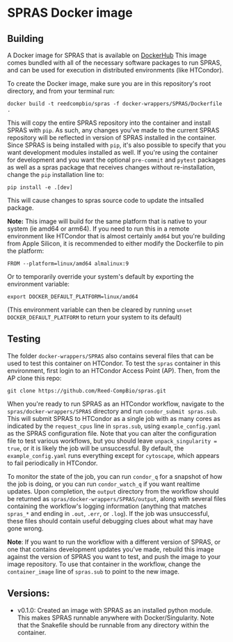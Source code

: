 # SPRAS Docker image

## Building

A Docker image for SPRAS that is available on [DockerHub](https://hub.docker.com/repository/docker/reedcompbio/spras)
This image comes bundled with all of the necessary software packages to run SPRAS, and can be used for execution in distributed environments (like HTCondor).

To create the Docker image, make sure you are in this repository's root directory, and from your terminal run:

```
docker build -t reedcompbio/spras -f docker-wrappers/SPRAS/Dockerfile .
```

This will copy the entire SPRAS repository into the container and install SPRAS with `pip`. As such, any changes you've made to the current SPRAS repository will be reflected in version of SPRAS installed in the container. Since SPRAS
is being installed with `pip`, it's also possible to specify that you want development modules installed as well. If you're using the container for development and you want the optional `pre-commit` and `pytest` packages as well as a
spras package that receives changes without re-installation, change the
`pip` installation line to:

```
pip install -e .[dev]
```

This will cause changes to spras source code to update the intsalled package.

**Note:** This image will build for the same platform that is native to your system (ie amd64 or arm64). If you need to run this in a remote environment like HTCondor that is almost certainly `amd64` but you're building from Apple Silicon, it is recommended to either modify the Dockerfile to pin the platform:

```
FROM --platform=linux/amd64 almalinux:9
```

Or to temporarily override your system's default by exporting the environment variable:

```
export DOCKER_DEFAULT_PLATFORM=linux/amd64
```

(This environment variable can then be cleared by running `unset DOCKER_DEFAULT_PLATFORM` to return your system to its default)

## Testing

The folder `docker-wrappers/SPRAS` also contains several files that can be used to test this container on HTCondor. To test the `spras` container
in this environment, first login to an HTCondor Access Point (AP). Then, from the AP clone this repo:

```
git clone https://github.com/Reed-CompBio/spras.git
```

When you're ready to run SPRAS as an HTCondor workflow, navigate to the `spras/docker-wrappers/SPRAS` directory and run `condor_submit spras.sub`. This will
submit SPRAS to HTCondor as a single job with as many cores as indicated by the `request_cpus` line in `spras.sub`, using `example_config.yaml` as the
SPRAS configuration file. Note that you can alter the configuration file to test various workflows, but you should leave `unpack_singularity = true`,
or it is likely the job will be unsuccessful. By default, the `example_config.yaml` runs everything except for `cytoscape`, which appears to fail periodically
in HTCondor.

To monitor the state of the job, you can run `condor_q` for a snapshot of how the job is doing, or you can run `condor_watch_q` if you want realtime updates.
Upon completion, the `output` directory from the workflow should be returned as `spras/docker-wrappers/SPRAS/output`, along with several files containing the
workflow's logging information (anything that matches `spras_*` and ending in `.out`, `.err`, or `.log`). If the job was unsuccessful, these files should contain
useful debugging clues about what may have gone wrong.

**Note**: If you want to run the workflow with a different version of SPRAS, or one that contains development updates you've made, rebuild this image against
the version of SPRAS you want to test, and push the image to your image repository. To use that container in the workflow, change the `container_image` line of
`spras.sub` to point to the new image.

## Versions:

- v0.1.0: Created an image with SPRAS as an installed python module. This makes SPRAS runnable anywhere with Docker/Singularity. Note that the Snakefile should be
  runnable from any directory within the container.
